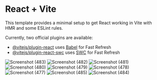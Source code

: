 # React + Vite

This template provides a minimal setup to get React working in Vite with HMR and some ESLint rules.

Currently, two official plugins are available:

- [@vitejs/plugin-react](https://github.com/vitejs/vite-plugin-react/blob/main/packages/plugin-react/README.md) uses [Babel](https://babeljs.io/) for Fast Refresh
- [@vitejs/plugin-react-swc](https://github.com/vitejs/vite-plugin-react-swc) uses [SWC](https://swc.rs/) for Fast Refresh

![Screenshot (483)](https://github.com/Taukir-ahmed/Netflix-clone/assets/161067056/fa6a44b4-1dea-40e7-a0f8-6ab82a46ee7b)
![Screenshot (482)](https://github.com/Taukir-ahmed/Netflix-clone/assets/161067056/06ef2f28-60e8-477b-98ff-dc46ea4b3f2e)
![Screenshot (481)](https://github.com/Taukir-ahmed/Netflix-clone/assets/161067056/53b42b2c-6a1b-4b72-9116-a1289208b875)
![Screenshot (480)](https://github.com/Taukir-ahmed/Netflix-clone/assets/161067056/03430947-e969-4c5a-8840-9664756310d7)
![Screenshot (479)](https://github.com/Taukir-ahmed/Netflix-clone/assets/161067056/ba800931-5def-4966-9709-81f72316f470)
![Screenshot (478)](https://github.com/Taukir-ahmed/Netflix-clone/assets/161067056/b55713d4-a4fb-40ab-abb4-0c427845374a)
![Screenshot (477)](https://github.com/Taukir-ahmed/Netflix-clone/assets/161067056/b599c5d4-84fe-4c51-9fad-86b92651f9f4)
![Screenshot (485)](https://github.com/Taukir-ahmed/Netflix-clone/assets/161067056/26823d3a-292c-478b-b284-8a57d1d91f1a)
![Screenshot (484)](https://github.com/Taukir-ahmed/Netflix-clone/assets/161067056/61741d49-640c-4c71-a5e2-997f698bb864)
